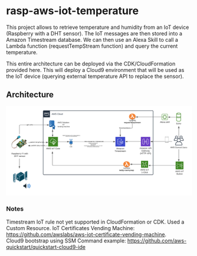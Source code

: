 # rasp-aws-iot-temperature

This project allows to retrieve temperature and humidity from an IoT device (Raspberry with a DHT sensor).
The IoT messages are then stored into a Amazon Timestream database. We can then use an Alexa Skill to call a Lambda function (requestTempStream function) and query the current temperature.

This entire architecture can be deployed via the CDK/CloudFormation provided here. This will deploy a Cloud9 environment that will be used as the IoT device (querying external temperature API to replace the sensor).

## Architecture

<img src="https://github.com/eddie2070/rasp-aws-iot-temperature/blob/main/img/Temperature-sensor.png?raw=true"/>

### Notes

Timestream IoT rule not yet supported in CloudFormation or CDK. Used a Custom Resource. 
IoT Certificates Vending Machine: https://github.com/awslabs/aws-iot-certificate-vending-machine.  
Cloud9 bootstrap using SSM Command example: https://github.com/aws-quickstart/quickstart-cloud9-ide 
